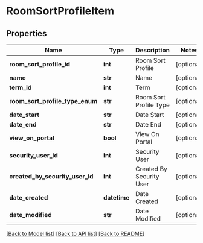 # RoomSortProfileItem

## Properties
Name | Type | Description | Notes
------------ | ------------- | ------------- | -------------
**room_sort_profile_id** | **int** | Room Sort Profile | [optional] 
**name** | **str** | Name | [optional] 
**term_id** | **int** | Term | [optional] 
**room_sort_profile_type_enum** | **str** | Room Sort Profile Type | [optional] 
**date_start** | **str** | Date Start | [optional] 
**date_end** | **str** | Date End | [optional] 
**view_on_portal** | **bool** | View On Portal | [optional] 
**security_user_id** | **int** | Security User | [optional] 
**created_by_security_user_id** | **int** | Created By Security User | [optional] 
**date_created** | **datetime** | Date Created | [optional] 
**date_modified** | **str** | Date Modified | [optional] 

[[Back to Model list]](../README.md#documentation-for-models) [[Back to API list]](../README.md#documentation-for-api-endpoints) [[Back to README]](../README.md)


